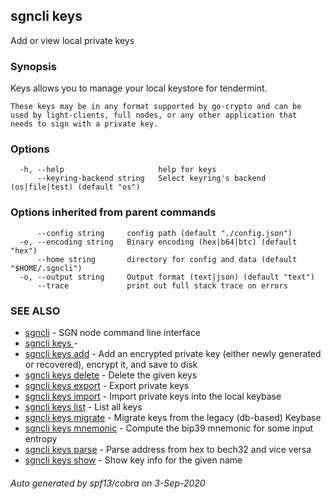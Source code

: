 ## sgncli keys

Add or view local private keys

### Synopsis

Keys allows you to manage your local keystore for tendermint.

    These keys may be in any format supported by go-crypto and can be
    used by light-clients, full nodes, or any other application that
    needs to sign with a private key.

### Options

```
  -h, --help                     help for keys
      --keyring-backend string   Select keyring's backend (os|file|test) (default "os")
```

### Options inherited from parent commands

```
      --config string     config path (default "./config.json")
  -e, --encoding string   Binary encoding (hex|b64|btc) (default "hex")
      --home string       directory for config and data (default "$HOME/.sgncli")
  -o, --output string     Output format (text|json) (default "text")
      --trace             print out full stack trace on errors
```

### SEE ALSO

* [sgncli](sgncli.md)	 - SGN node command line interface
* [sgncli keys ](sgncli_keys_.md)	 - 
* [sgncli keys add](sgncli_keys_add.md)	 - Add an encrypted private key (either newly generated or recovered), encrypt it, and save to disk
* [sgncli keys delete](sgncli_keys_delete.md)	 - Delete the given keys
* [sgncli keys export](sgncli_keys_export.md)	 - Export private keys
* [sgncli keys import](sgncli_keys_import.md)	 - Import private keys into the local keybase
* [sgncli keys list](sgncli_keys_list.md)	 - List all keys
* [sgncli keys migrate](sgncli_keys_migrate.md)	 - Migrate keys from the legacy (db-based) Keybase
* [sgncli keys mnemonic](sgncli_keys_mnemonic.md)	 - Compute the bip39 mnemonic for some input entropy
* [sgncli keys parse](sgncli_keys_parse.md)	 - Parse address from hex to bech32 and vice versa
* [sgncli keys show](sgncli_keys_show.md)	 - Show key info for the given name

###### Auto generated by spf13/cobra on 3-Sep-2020
